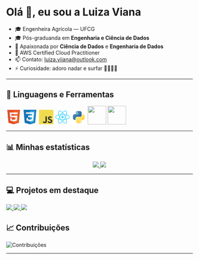 # Olá 👋, eu sou a Luiza Viana

- 🎓 Engenheira Agrícola — UFCG  
- 🎓 Pós-graduanda em **Engenharia e Ciência de Dados**  
- 🌱 Apaixonada por **Ciência de Dados** e **Engenharia de Dados**  
- 🏅 AWS Certified Cloud Practitioner  
- 📫 Contato: [luiza.viiana@outlook.com](mailto:luiza.viiana@outlook.com)  
- ⚡ Curiosidade: adoro nadar e surfar 🏊‍♀️🏄‍♀️

---

## 🚀 Linguagens e Ferramentas
<p align="left">
  <a href="https://www.w3.org/html/" target="_blank"><img src="https://raw.githubusercontent.com/devicons/devicon/master/icons/html5/html5-original.svg" width="40" height="40"/></a>
  <a href="https://www.w3schools.com/css/" target="_blank"><img src="https://raw.githubusercontent.com/devicons/devicon/master/icons/css3/css3-original.svg" width="40" height="40"/></a>
  <a href="https://developer.mozilla.org/pt-BR/docs/Web/JavaScript" target="_blank"><img src="https://raw.githubusercontent.com/devicons/devicon/master/icons/javascript/javascript-original.svg" width="40" height="40"/></a>
  <a href="https://reactjs.org/" target="_blank"><img src="https://raw.githubusercontent.com/devicons/devicon/master/icons/react/react-original.svg" width="40" height="40"/></a>
  <a href="https://www.python.org/" target="_blank"><img src="https://raw.githubusercontent.com/devicons/devicon/master/icons/python/python-original.svg" width="40" height="40"/></a>
  <a href="https://aws.amazon.com/" target="_blank"><img src="https://cdn.jsdelivr.net/gh/devicons/devicon/icons/amazonwebservices/amazonwebservices-original-wordmark.svg" width="50" height="50"/></a>
  <a href="https://www.docker.com/" target="_blank"><img src="https://cdn.jsdelivr.net/gh/devicons/devicon/icons/docker/docker-original.svg" width="50" height="50"/></a>
</p>

---

## 📊 Minhas estatísticas
<div align="center">
  <a href="https://github.com/luizaviiana">
    <img height="160" src="https://github-readme-stats.vercel.app/api?username=luizaviiana&show_icons=true&theme=radical&include_all_commits=true&count_private=true"/>
    <img height="160" src="https://github-readme-stats.vercel.app/api/top-langs/?username=luizaviiana&layout=compact&langs_count=7&theme=radical"/>
  </a>
</div>

---

## 💻 Projetos em destaque
<p float="left">
  <a href="https://github.com/luizaviiana/compass">
    <img src="https://img.shields.io/badge/GitHub-Compass-blue?logo=github" />
  </a>
  <a href="https://github.com/luizaviiana/DataTwitter-Eleitoral">
    <img src="https://img.shields.io/badge/GitHub-DataTwitter--Eleitoral-blue?logo=github" />
  </a>
  <a href="https://github.com/luizaviiana/Convite--Interativo--Stitch">
    <img src="https://img.shields.io/badge/GitHub-Convite--Interativo--Stitch-blue?logo=github" />
  </a>
</p>

## 📈 Contribuições

![Contribuições](https://github-profile-summary-cards.vercel.app/api/cards/profile-details?username=luizaviiana&theme=radical)


---



